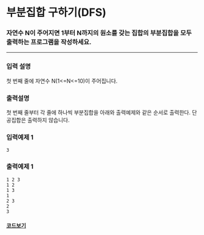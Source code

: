 # 부분집합 구하기(DFS)

### 자연수 N이 주어지면 1부터 N까지의 원소를 갖는 집합의 부분집합을 모두 출력하는 프로그램을 작성하세요.

---

### 입력 설명

첫 번째 줄에 자연수 N(1<=N<=10)이 주어집니다.

### 출력설명

첫 번째 줄부터 각 줄에 하나씩 부분집합을 아래와 출력예제와 같은 순서로 출력한다. 단 공집합은 출력하지 않습니다.

### 입력예제 1

```
3
```

### 출력예제 1

```
1 2 3
1 2
1 3
1
2 3
2
3
```

#### [코드보기](./solution.js)
